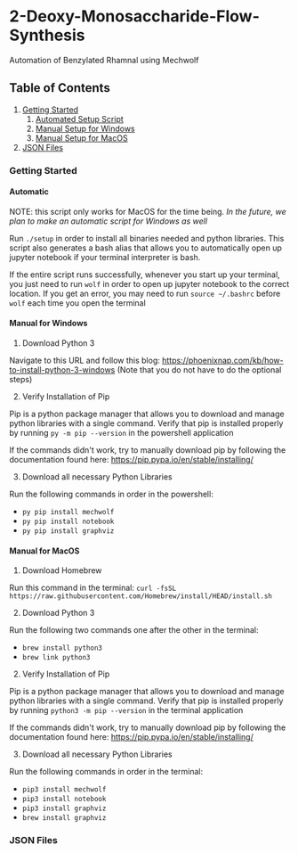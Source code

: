 # 2-Deoxy-Monosaccharide-Flow-Synthesis

Automation of Benzylated Rhamnal using Mechwolf

## Table of Contents

1. [Getting Started](#getting-started)
    1. [Automated Setup Script](#automatic)
    2. [Manual Setup for Windows](#manual-for-windows)
    3. [Manual Setup for MacOS](#manual-for-macos)
2. [JSON Files](#json-files)

### Getting Started

#### Automatic

NOTE: this script only works for MacOS for the time being. *In the future, we plan to make an automatic script for Windows as well*

Run `./setup` in order to install all binaries needed and python libraries. This script also generates a bash alias that allows you to automatically open up jupyter notebook if your terminal interpreter is bash.

If the entire script runs successfully, whenever you start up your terminal, you just need to run `wolf` in order to open up jupyter notebook to the correct location. If you get an error, you may need to run `source ~/.bashrc` before `wolf` each time you open the terminal

#### Manual for Windows

1. Download Python 3

Navigate to this URL and follow this blog: https://phoenixnap.com/kb/how-to-install-python-3-windows (Note that you do not have to do the optional steps)

2. Verify Installation of Pip

Pip is a python package manager that allows you to download and manage python libraries with a single command. Verify that pip is installed properly by running `py -m pip --version` in the powershell application 

If the commands didn't work, try to manually download pip by following the documentation found here: https://pip.pypa.io/en/stable/installing/

3. Download all necessary Python Libraries

Run the following commands in order in the powershell:

* `py pip install mechwolf`
* `py pip install notebook`
* `py pip install graphviz`

#### Manual for MacOS

1. Download Homebrew

Run this command in the terminal: `curl -fsSL https://raw.githubusercontent.com/Homebrew/install/HEAD/install.sh`

2. Download Python 3

Run the following two commands one after the other in the terminal:

* `brew install python3`
* `brew link python3`

2. Verify Installation of Pip

Pip is a python package manager that allows you to download and manage python libraries with a single command. Verify that pip is installed properly by running `python3 -m pip --version` in the terminal application

If the commands didn't work, try to manually download pip by following the documentation found here: https://pip.pypa.io/en/stable/installing/

3. Download all necessary Python Libraries

Run the following commands in order in the terminal:

* `pip3 install mechwolf`
* `pip3 install notebook`
* `pip3 install graphviz`
* `brew install graphviz`

### JSON Files
